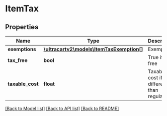 # ItemTax

## Properties
Name | Type | Description | Notes
------------ | ------------- | ------------- | -------------
**exemptions** | [**\ultracartv2\models\ItemTaxExemption[]**](ItemTaxExemption.md) | Exemptions | [optional] 
**tax_free** | **bool** | True if tax free | [optional] 
**taxable_cost** | **float** | Taxable cost if different than regular cost | [optional] 

[[Back to Model list]](../README.md#documentation-for-models) [[Back to API list]](../README.md#documentation-for-api-endpoints) [[Back to README]](../README.md)


